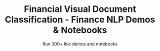 ---
layout: demopagenew
title: Financial Visual Document Classification - Finance NLP Demos & Notebooks
seotitle: 'Finance NLP: Financial Visual Document Classification - John Snow Labs'
subtitle: Run 300+ live demos and notebooks
full_width: true
permalink: /financial_visual_document_classification
key: demo
article_header:
  type: demo
license: false
mode: immersivebg
show_edit_on_github: false
show_date: false
data:
  sections:  
    - secheader: yes
      secheader:
        - subtitle: Financial Visual Document Classification - Live Demos & Notebooks
          activemenu: financial_visual_document_classification
      source: yes
      source: 
        - title: Classify Financial Documents at Image Level 
          id: classify_financial_documents_image_level  
          image: 
              src: /assets/images/Classify_Financial_Documents_at_Image_Level.svg
          image2: 
              src: /assets/images/Classify_Financial_Documents_at_Image_Level_f.svg
          excerpt: This demo shows how to classify finance documents using text and layout data with the new features offered by Spark OCR.
          actions:
          - text: Live Demo
            type: normal
            url: https://demo.johnsnowlabs.com/ocr/VISUAL_DOCUMENT_CLASSIFICATION_V3/
          - text: Colab
            type: blue_btn
            url: https://colab.research.google.com/github/JohnSnowLabs/spark-nlp-workshop/blob/master/tutorials/streamlit_notebooks/ocr/VISUAL_DOCUMENT_CLASSIFICATION_V3.ipynb    
---